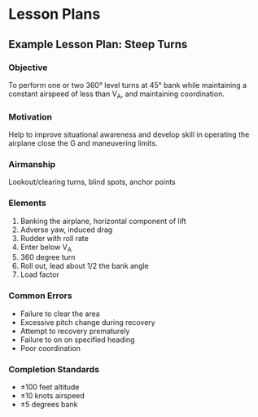 # Lesson Plans

## Example Lesson Plan: Steep Turns

### Objective

To perform one or two 360&deg; level turns at 45&deg; bank while maintaining a constant airspeed of less than V<sub>A</sub>, and maintaining coordination.

### Motivation

Help to improve situational awareness and develop skill in operating the airplane close the G and maneuvering limits.

### Airmanship

Lookout/clearing turns, blind spots, anchor points

### Elements

1. Banking the airplane, horizontal component of lift
2. Adverse yaw, induced drag
3. Rudder with roll rate
4. Enter below V<sub>A</sub>
5. 360 degree turn
6. Roll out, lead about 1/2 the bank angle
7. Load factor

### Common Errors

- Failure to clear the area
- Excessive pitch change during recovery
- Attempt to recovery prematurely
- Failure to on on specified heading
- Poor coordination

### Completion Standards

- &pm;100 feet altitude
- &pm;10 knots airspeed
- &pm;5 degrees bank
